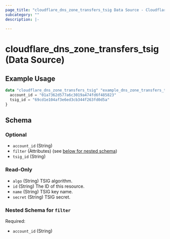 ```yaml
---
page_title: "cloudflare_dns_zone_transfers_tsig Data Source - Cloudflare"
subcategory: ""
description: |-
  
---
```


# cloudflare_dns_zone_transfers_tsig (Data Source)



## Example Usage

```terraform
data "cloudflare_dns_zone_transfers_tsig" "example_dns_zone_transfers_tsig" {
  account_id = "01a7362d577a6c3019a474fd6f485823"
  tsig_id = "69cd1e104af3e6ed3cb344f263fd0d5a"
}
```

<!-- schema generated by tfplugindocs -->
## Schema

### Optional

- `account_id` (String)
- `filter` (Attributes) (see [below for nested schema](#nestedatt--filter))
- `tsig_id` (String)

### Read-Only

- `algo` (String) TSIG algorithm.
- `id` (String) The ID of this resource.
- `name` (String) TSIG key name.
- `secret` (String) TSIG secret.

<a id="nestedatt--filter"></a>
### Nested Schema for `filter`

Required:

- `account_id` (String)


